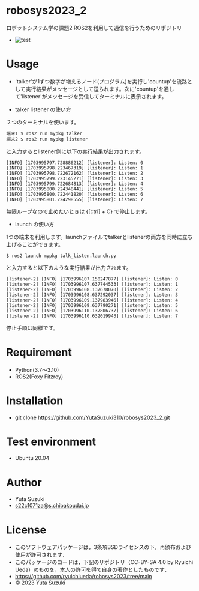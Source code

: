 # robosys2023_2
ロボットシステム学の課題2
ROS2を利用して通信を行うためのリポジトリ
* ![test](https://github.com/yutasuzuki310/robosys2023_2/actions/workflows/test.yml/badge.svg)

# Usage

* 'talker'が1ずつ数字が増えるノード(プログラム)を実行し'countup'を流路として実行結果がメッセージとして送られます。次に'countup'を通して'listener'がメッセージを受信してターミナルに表示されます。

* talker listener の使い方

２つのターミナルを使います。

```bash
端末1 $ ros2 run mypkg talker
端末2 $ ros2 run mypkg listener
```
と入力するとlistener側に以下の実行結果が出力されます。

```
[INFO] [1703995797.728886212] [listener]: Listen: 0
[INFO] [1703995798.223467319] [listener]: Listen: 1
[INFO] [1703995798.722672162] [listener]: Listen: 2
[INFO] [1703995799.223145271] [listener]: Listen: 3
[INFO] [1703995799.722684813] [listener]: Listen: 4
[INFO] [1703995800.224348441] [listener]: Listen: 5
[INFO] [1703995800.722441820] [listener]: Listen: 6
[INFO] [1703995801.224298555] [listener]: Listen: 7
```

無限ループなので止めたいときは {[ctrl] + C} で停止します。


* launch の使い方

1つの端末を利用します。launchファイルでtalkerとlistenerの両方を同時に立ち上げることができます。

```
$ ros2 launch mypkg talk_listen.launch.py
```

と入力すると以下のような実行結果が出力されます。

```
[listener-2] [INFO] [1703996107.150247877] [listener]: Listen: 0
[listener-2] [INFO] [1703996107.637744533] [listener]: Listen: 1
[listener-2] [INFO] [1703996108.137678070] [listener]: Listen: 2
[listener-2] [INFO] [1703996108.637292037] [listener]: Listen: 3
[listener-2] [INFO] [1703996109.137983946] [listener]: Listen: 4
[listener-2] [INFO] [1703996109.637790271] [listener]: Listen: 5
[listener-2] [INFO] [1703996110.137806737] [listener]: Listen: 6
[listener-2] [INFO] [1703996110.632019943] [listener]: Listen: 7
```

停止手順は同様です。


# Requirement
* Python(3.7～3.10)
* ROS2(Foxy Fitzroy)

# Installation
* git clone https://github.com/YutaSuzuki310/robosys2023_2.git

# Test environment
* Ubuntu 20.04

# Author
* Yuta Suzuki
* s22c1071za@s.chibakoudai.jp

# License
* このソフトウェアパッケージは，3条項BSDライセンスの下，再頒布および使用が許可されます．
* このパッケージのコードは，下記のリポジトリ（CC-BY-SA 4.0 by Ryuichi Ueda）のものを，本人の許可を得て自身の著作としたものです．
* https://github.com/ryuichiueda/robosys2023/tree/main
* © 2023 Yuta Suzuki

